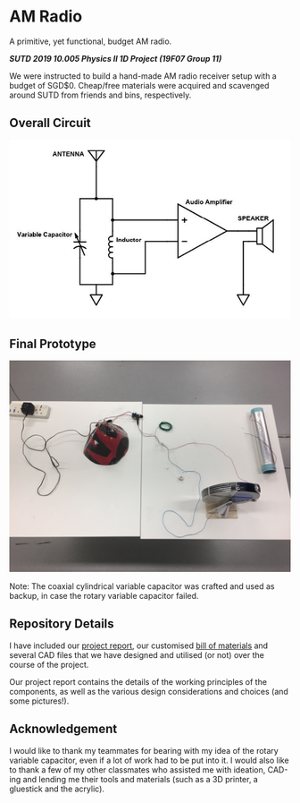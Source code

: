 # AM Radio
A primitive, yet functional, budget AM radio.

**_SUTD 2019 10.005 Physics II 1D Project (19F07 Group 11)_**

We were instructed to build a hand-made AM radio receiver setup with a budget of SGD$0. Cheap/free materials were acquired and scavenged around SUTD from friends and bins, respectively.

## Overall Circuit

![overall-circuit](./assets/overall-circuit.jpg)

## Final Prototype

![am-radio](./assets/am-radio.jpg)

Note: The coaxial cylindrical variable capacitor was crafted and used as backup, in case the rotary variable capacitor failed.

## Repository Details

I have included our [project report](./Cohort07Group11.pdf), our customised [bill of materials](./AMRadio-BOM.xlsx) and several CAD files that we have designed and utilised (or not) over the course of the project.

Our project report contains the details of the working principles of the components, as well as the various design considerations and choices (and some pictures!).

## Acknowledgement

I would like to thank my teammates for bearing with my idea of the rotary variable capacitor, even if a lot of work had to be put into it. I would also like to thank a few of my other classmates who assisted me with ideation, CAD-ing and lending me their tools and materials (such as a 3D printer, a gluestick and the acrylic).